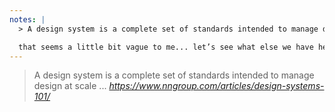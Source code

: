 ```yaml
---
notes: |
  > A design system is a complete set of standards intended to manage design at scale ... <cite>https://www.nngroup.com/articles/design-systems-101/</cite>

  that seems a little bit vague to me... let’s see what else we have here
---
```


> A design system is a complete set of standards intended to manage design at scale ... <cite>https://www.nngroup.com/articles/design-systems-101/</cite>
